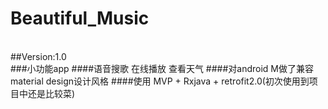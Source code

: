 # Beautiful_Music
<br>
##Version:1.0
<br>
###小功能app
####语音搜歌 在线播放 查看天气
####对android M做了兼容 material design设计风格
####使用 MVP + Rxjava + retrofit2.0(初次使用到项目中还是比较菜)

